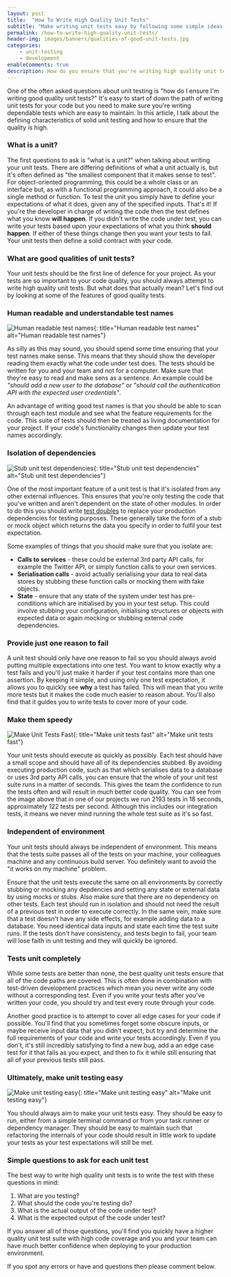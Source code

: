 ```yaml
---
layout: post
title:  "How To Write High Quality Unit Tests"
subtitle: "Make writing unit tests easy by following some simple ideas for better test quality"
permalink: /how-to-write-high-quality-unit-tests/
header-img: images/banners/qualities-of-good-unit-tests.jpg
categories:
    - unit-testing
    - development
enableComments: true
description: How do you ensure that you're writing high quality unit tests? Here you'll learn how to write good quality unit tests with some ideas that you can use in your everyday testing.
---
```


One of the often asked questions about unit testing is "how do I ensure I'm writing good quality unit tests?" It's easy to start of down the path of writing unit tests for your code but you need to make sure you're writing dependable tests which are easy to maintain. In this article, I talk about the defining characteristics of solid unit testing and how to ensure that the quality is high.

### What is a unit?

The first questions to ask is "what is a unit?" when talking about writing your unit tests. There are differing definitions of what a unit actually is, but it's often defined as "the smallest component that it makes sense to test". For object-oriented programming, this could be a whole class or an interface but, as with a functional programming approach, it could also be a single method or function. To test the unit you simply have to define your expectations of what it does, given any of the specified inputs. That's it! If you're the developer in charge of writing the code then the test defines what you know **will happen**. If you didn't write the code under test, you can write your tests based upon your expectations of what you think **should happen**. If either of these things change then you want your tests to fail. Your unit tests then define a solid contract with your code.

### What are good qualities of unit tests?

Your unit tests should be the first line of defence for your project. As your tests are so important to your code quality, you should always attempt to write high quality unit tests. But what does that actually mean? Let's find out by looking at some of the features of good quality tests.

### Human readable and understandable test names

![Human readable test names](/images/posts/human-readable-test-names.png){: title="Human readable test names" alt="Human readable test names"}

As silly as this may sound, you should spend some time ensuring that your test names make sense. This means that they should show the developer reading them exactly what the code under test does. The tests should be written for you and your team and not for a computer. Make sure that they're easy to read and make sens as a sentence. An example could be *"should add a new user to the database"* or *"should call the authentication API with the expected user credentials"*.

An advantage of writing good test names is that you should be able to scan through each test module and see what the feature requirements for the code. This suite of tests should then be treated as living documentation for your project. If your code's functionality changes then update your test names accordingly.

### Isolation of dependencies

![Stub unit test dependencies](/images/posts/stub-unit-test-dependencies.jpg){: title="Stub unit test dependencies" alt="Stub unit test dependencies"}

One of the most important feature of a unit test is that it's isolated from any other external influences. This ensures that you're only testing the code that you've written and aren't dependent on the state of other modules. In order to do this you should write [test doubles](http://martinfowler.com/bliki/TestDouble.html) to replace your production dependencies for testing purposes. These generally take the form of a stub or mock object which returns the data you specify in order to fulfil your test expectation.

Some examples of things that you should make sure that you isolate are:

* **Calls to services** - these could be external 3rd party API calls, for example the Twitter API, or simply function calls to your own services.
* **Serialisation calls** - avoid actually serialising your data to real data stores by stubbing these function calls or mocking them with fake objects.
* **State** - ensure that any state of the system under test has pre-conditions which are initialised by you in your test setup. This could involve stubbing your configuration, initialising structures or objects with expected data or again mocking or stubbing external code dependencies.

### Provide just one reason to fail

A unit test should only have one reason to fail so you should always avoid putting multiple expectations into one test. You want to know exactly why a test fails and you'll just make it harder if your test contains more than one assertion. By keeping it simple, and using only one test expectation, it allows you to quickly see **why** a test has failed. This will mean that you write more tests but it makes the code much easier to reason about. You'll also find that it guides you to write tests to cover more of your code.

### Make them speedy

![Make Unit Tests Fast](/images/posts/make-unit-tests-fast.png){: title="Make unit tests fast" alt="Make unit tests fast"}

Your unit tests should execute as quickly as possibly. Each test should have a small scope and should have all of its dependencies stubbed. By avoiding executing production code, such as that which serialises data to a database or uses 3rd party API calls, you can ensure that the whole of your unit test suite runs in a matter of seconds. This gives the team the confidence to run the tests often and will result in much better code quality. You can see from the image above that in one of our projects we run 2193 tests in 18 seconds, approximately 122 tests per second. Although this includes our integration tests, it means we never mind running the whole test suite as it's so fast.

### Independent of environment

Your unit tests should always be independent of environment. This means that the tests suite passes all of the tests on your machine, your colleagues machine and any continuous build server. You definitely want to avoid the "it works on my machine" problem.

Ensure that the unit tests execute the same on all environments by correctly stubbing or mocking any depdencies and setting any state or external data by using mocks or stubs. Also make sure that there are no dependency on other tests. Each test should run in isolation and should not need the result of a previous test in order to execute correctly. In the same vein, make sure that a test doesn't have any side effects, for example adding data to a database. You need identical data inputs and state each time the test suite runs. If the tests don't have consistency, and tests begin to fail, your team will lose faith in unit testing and they will quickly be ignored.

### Tests unit completely

While some tests are better than none, the best quality unit tests ensure that all of the code paths are covered. This is often done in combination with test-driven development practices which mean you never write any code without a corresponding test. Even if you write your tests after you've written your code, you should try and test every route through your code.

Another good practice is to attempt to cover all edge cases for your code if possible. You'll find that you sometimes forget some obscure inputs, or maybe receive input data that you didn't expect, but try and determine the full requirements of your code and write your tests accordingly. Even if you don't, it's still incredibly satisfying to find a new bug, add a an edge case test for it that fails as you expect, and then to fix it while still ensuring that all of your previous tests still pass.

### Ultimately, make unit testing easy

![Make unit testing easy](/images/posts/make-unit-testing-easy.jpg){: title="Make unit testing easy" alt="Make unit testing easy"}

You should always aim to make your unit tests easy. They should be easy to run, either from a simple terminal command or from your task runner or dependency manager. They should be easy to maintain such that refactoring the internals of your code should result in little work to update your tests as your test expectations will still be met.

### Simple questions to ask for each unit test

The best way to write high quality unit tests is to write the test with these questions in mind:

1. What are you testing?
2. What should the code you're testing do?
3. What is the actual output of the code under test?
4. What is the expected output of the code under test?

If you answer all of those questions, you'll find you quickly have a higher quality unit test suite with high code coverage and you and your team can have much better confidence when deploying to your production environment.

If you spot any errors or have and questions then please comment below.